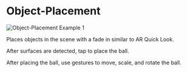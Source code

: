 # Object-Placement

![Object-Placement Example 1](media/example.gif)

Places objects in the scene with a fade in similar to AR Quick Look.

After surfaces are detected, tap to place the ball.

After placing the ball, use gestures to move, scale, and rotate the ball.
